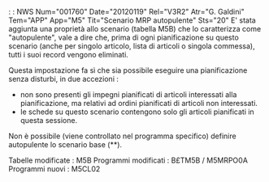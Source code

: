  :  : NWS Num="001760" Date="20120119" Rel="V3R2" Atr="G. Galdini" Tem="APP" App="M5" Tit="Scenario MRP autopulente" Sts="20"
E' stata aggiunta una proprietà allo scenario (tabella M5B) che lo caratterizza come "autopulente",
vale a dire che, prima di ogni pianificazione su questo scenario (anche per singolo articolo, lista
di articoli o singola commessa), tutti i suoi record vengono eliminati.

Questa impostazione fa sì che sia possibile eseguire una pianificazione senza disturbi, in due accezioni : 
- non sono presenti gli impegni pianificati di articoli interessati alla pianificazione, ma relativi
ad ordini pianificati di articoli non interessati.
- le schede su questo scenario contengono solo gli articoli pianificati in questa sessione.

Non è possibile (viene controllato nel programma specifico) definire autopulente lo scenario base (\*\*).

Tabelle modificate :  M5B
Programmi modificati :  B£TM5B / M5MRPO0A
Programmi nuovi :  M5CL02
